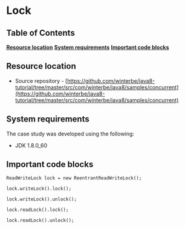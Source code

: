 # Lock

## Table of Contents
**[Resource location](#resource-location)** 
**[System requirements](#system-requirements)**
**[Important code blocks](#important-code-blocks)**  

## Resource location
- Source repository - [https://github.com/winterbe/java8-tutorial/tree/master/src/com/winterbe/java8/samples/concurrent](https://github.com/winterbe/java8-tutorial/tree/master/src/com/winterbe/java8/samples/concurrent)

## System requirements

The case study was developed using the following:

- JDK 1.8.0_60

## Important code blocks

	ReadWriteLock lock = new ReentrantReadWriteLock();

	lock.writeLock().lock();

	lock.writeLock().unlock();

	lock.readLock().lock();

	lock.readLock().unlock();